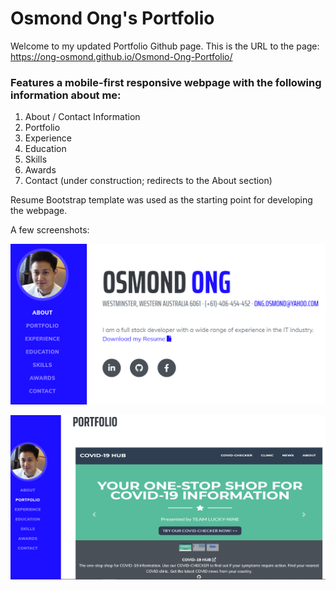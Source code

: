 # Osmond Ong's Portfolio
Welcome to my updated Portfolio Github page.
This is the URL to the page: https://ong-osmond.github.io/Osmond-Ong-Portfolio/

### Features a mobile-first responsive webpage with the following information about me:
1. About / Contact Information
2. Portfolio
3. Experience
4. Education
5. Skills
6. Awards
7. Contact (under construction; redirects to the About section)

Resume Bootstrap template was used as the starting point for developing the webpage.

A few screenshots:

![Landing Page](/assets/img/01-Landing-Page.png)

![Portfolio Carousel](/assets/img/02-Portfolio.png)
